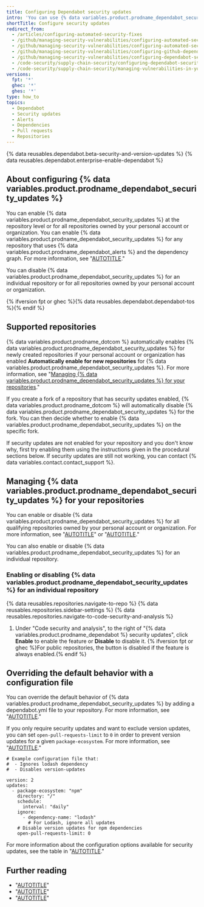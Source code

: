 ```yaml
---
title: Configuring Dependabot security updates
intro: 'You can use {% data variables.product.prodname_dependabot_security_updates %} or manual pull requests to easily update vulnerable dependencies.'
shortTitle: Configure security updates
redirect_from:
  - /articles/configuring-automated-security-fixes
  - /github/managing-security-vulnerabilities/configuring-automated-security-fixes
  - /github/managing-security-vulnerabilities/configuring-automated-security-updates
  - /github/managing-security-vulnerabilities/configuring-github-dependabot-security-updates
  - /github/managing-security-vulnerabilities/configuring-dependabot-security-updates
  - /code-security/supply-chain-security/configuring-dependabot-security-updates
  - /code-security/supply-chain-security/managing-vulnerabilities-in-your-projects-dependencies/configuring-dependabot-security-updates
versions:
  fpt: '*'
  ghec: '*'
  ghes: '*'
type: how_to
topics:
  - Dependabot
  - Security updates
  - Alerts
  - Dependencies
  - Pull requests
  - Repositories
---
```

<!--Marketing-LINK: From home page "Learn more about Dependabot".-->

{% data reusables.dependabot.beta-security-and-version-updates %}
{% data reusables.dependabot.enterprise-enable-dependabot %}

## About configuring {% data variables.product.prodname_dependabot_security_updates %}

You can enable {% data variables.product.prodname_dependabot_security_updates %} at the repository level or for all repositories owned by your personal account or organization. You can enable {% data variables.product.prodname_dependabot_security_updates %} for any repository that uses {% data variables.product.prodname_dependabot_alerts %} and the dependency graph. For more information, see "[AUTOTITLE](/code-security/dependabot/dependabot-security-updates/about-dependabot-security-updates)."

You can disable {% data variables.product.prodname_dependabot_security_updates %} for an individual repository or for all repositories owned by your personal account or organization.

{% ifversion fpt or ghec %}{% data reusables.dependabot.dependabot-tos %}{% endif %}

## Supported repositories

{% data variables.product.prodname_dotcom %} automatically enables {% data variables.product.prodname_dependabot_security_updates %} for newly created repositories if your personal account or organization has enabled **Automatically enable for new repositories** for {% data variables.product.prodname_dependabot_security_updates %}. For more information, see "[Managing {% data variables.product.prodname_dependabot_security_updates %} for your repositories](#managing-dependabot-security-updates-for-your-repositories)."

If you create a fork of a repository that has security updates enabled, {% data variables.product.prodname_dotcom %} will automatically disable {% data variables.product.prodname_dependabot_security_updates %} for the fork. You can then decide whether to enable {% data variables.product.prodname_dependabot_security_updates %} on the specific fork.

If security updates are not enabled for your repository and you don't know why, first try enabling them using the instructions given in the procedural sections below. If security updates are still not working, you can contact {% data variables.contact.contact_support %}.

## Managing {% data variables.product.prodname_dependabot_security_updates %} for your repositories

You can enable or disable {% data variables.product.prodname_dependabot_security_updates %} for all qualifying repositories owned by your personal account or organization. For more information, see "[AUTOTITLE](/account-and-profile/setting-up-and-managing-your-personal-account-on-github/managing-personal-account-settings/managing-security-and-analysis-settings-for-your-personal-account)" or "[AUTOTITLE](/organizations/keeping-your-organization-secure/managing-security-settings-for-your-organization/managing-security-and-analysis-settings-for-your-organization)."

You can also enable or disable {% data variables.product.prodname_dependabot_security_updates %} for an individual repository.

### Enabling or disabling {% data variables.product.prodname_dependabot_security_updates %} for an individual repository

{% data reusables.repositories.navigate-to-repo %}
{% data reusables.repositories.sidebar-settings %}
{% data reusables.repositories.navigate-to-code-security-and-analysis %}
1. Under "Code security and analysis", to the right of "{% data variables.product.prodname_dependabot %} security updates", click **Enable** to enable the feature or **Disable** to disable it. {% ifversion fpt or ghec %}For public repositories, the button is disabled if the feature is always enabled.{% endif %}

## Overriding the default behavior with a configuration file

You can override the default behavior of {% data variables.product.prodname_dependabot_security_updates %} by adding a dependabot.yml file to your repository. For more information, see "[AUTOTITLE](/code-security/dependabot/dependabot-version-updates/configuration-options-for-the-dependabot.yml-file)."

If you only require security updates and want to exclude version updates, you can set `open-pull-requests-limit` to `0` in order to prevent version updates for a given `package-ecosystem`. For more information, see "[AUTOTITLE](/code-security/dependabot/dependabot-version-updates/configuration-options-for-the-dependabot.yml-file#open-pull-requests-limit)."

```
# Example configuration file that:
#  - Ignores lodash dependency
#  - Disables version-updates

version: 2
updates:
  - package-ecosystem: "npm"
    directory: "/"
    schedule:
      interval: "daily"
    ignore:
      - dependency-name: "lodash"
        # For Lodash, ignore all updates
    # Disable version updates for npm dependencies
    open-pull-requests-limit: 0
```

For more information about the configuration options available for security updates, see the table in "[AUTOTITLE](/code-security/dependabot/dependabot-version-updates/configuration-options-for-the-dependabot.yml-file#configuration-options-for-the-dependabotyml-file)."

## Further reading

- "[AUTOTITLE](/code-security/dependabot/dependabot-alerts/about-dependabot-alerts)"
- "[AUTOTITLE](/code-security/dependabot/dependabot-alerts/configuring-dependabot-alerts)"
- "[AUTOTITLE](/code-security/supply-chain-security/understanding-your-software-supply-chain/about-the-dependency-graph#supported-package-ecosystems)"
